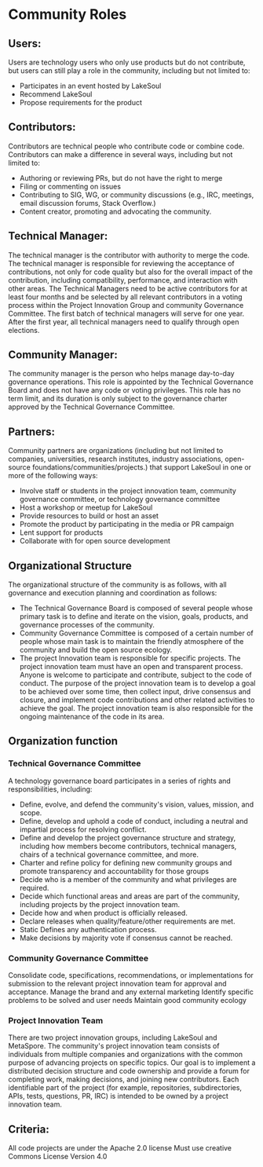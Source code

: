 <!--
SPDX-FileCopyrightText: 2023 LakeSoul Contributors

SPDX-License-Identifier: Apache-2.0
-->

# Community Roles
## Users: 
Users are technology users who only use products but do not contribute, but users can still play a role in the community, including but not limited to: 
- Participates in an event hosted by LakeSoul
- Recommend LakeSoul
- Propose requirements for the product 

## Contributors: 
Contributors are technical people who contribute code or combine code. Contributors can make a difference in several ways, including but not limited to: 
- Authoring or reviewing PRs, but do not have the right to merge
- Filing or commenting on issues
- Contributing to SIG, WG, or community discussions (e.g., IRC, meetings, email discussion forums, Stack Overflow.)
- Content creator, promoting and advocating the community.

## Technical Manager: 
The technical manager is the contributor with authority to merge the code. The technical manager is responsible for reviewing the acceptance of contributions, not only for code quality but also for the overall impact of the contribution, including compatibility, performance, and interaction with other areas. The Technical Managers need to be active contributors for at least four months and be selected by all relevant contributors in a voting process within the Project Innovation Group and community Governance Committee. The first batch of technical managers will serve for one year. After the first year, all technical managers need to qualify through open elections. 

## Community Manager: 
The community manager is the person who helps manage day-to-day governance operations. This role is appointed by the Technical Governance Board and does not have any code or voting privileges. This role has no term limit, and its duration is only subject to the governance charter approved by the Technical Governance Committee. 

## Partners: 
Community partners are organizations (including but not limited to companies, universities, research institutes, industry associations, open-source foundations/communities/projects.) that support LakeSoul in one or more of the following ways: 
- Involve staff or students in the project innovation team, community governance committee, or technology governance committee 
- Host a workshop or meetup for LakeSoul 
- Provide resources to build or host an asset
- Promote the product by participating in the media or PR campaign
- Lent support for products 
- Collaborate with for open source development

## Organizational Structure
The organizational structure of the community is as follows, with all governance and execution planning and coordination as follows: 

- The Technical Governance Board is composed of several people whose primary task is to define and iterate on the vision, goals, products, and governance processes of the community. 
- Community Governance Committee is composed of a certain number of people whose main task is to maintain the friendly atmosphere of the community and build the open source ecology. 
- The project Innovation team is responsible for specific projects. The project innovation team must have an open and transparent process. Anyone is welcome to participate and contribute, subject to the code of conduct. The purpose of the project innovation team is to develop a goal to be achieved over some time, then collect input, drive consensus and closure, and implement code contributions and other related activities to achieve the goal. The project innovation team is also responsible for the ongoing maintenance of the code in its area. 

## Organization function 
### Technical Governance Committee 
A technology governance board participates in a series of rights and responsibilities, including: 
- Define, evolve, and defend the community's vision, values, mission, and scope.
- Define, develop and uphold a code of conduct, including a neutral and impartial process for resolving conflict. 
- Define and develop the project governance structure and strategy, including how members become contributors, technical managers, chairs of a technical governance committee, and more. 
- Charter and refine policy for defining new community groups and promote transparency and accountability for those groups 
- Decide who is a member of the community and what privileges are required.
- Decide which functional areas and areas are part of the community, including projects by the project innovation team.
- Decide how and when product is officially released.
- Declare releases when quality/feature/other requirements are met.
- Static Defines any authentication process. 
- Make decisions by majority vote if consensus cannot be reached.

### Community Governance Committee 
Consolidate code, specifications, recommendations, or implementations for submission to the relevant project innovation team for approval and acceptance. 
Manage the brand and any external marketing 
Identify specific problems to be solved and user needs 
Maintain good community ecology

### Project Innovation Team
There are two project innovation groups, including LakeSoul and MetaSpore. 
The community's project innovation team consists of individuals from multiple companies and organizations with the common purpose of advancing projects on specific topics. Our goal is to implement a distributed decision structure and code ownership and provide a forum for completing work, making decisions, and joining new contributors. Each identifiable part of the project (for example, repositories, subdirectories, APIs, tests, questions, PR, IRC) is intended to be owned by a project innovation team. 

## Criteria: 
All code projects are under the Apache 2.0 license 
Must use creative Commons License Version 4.0 

